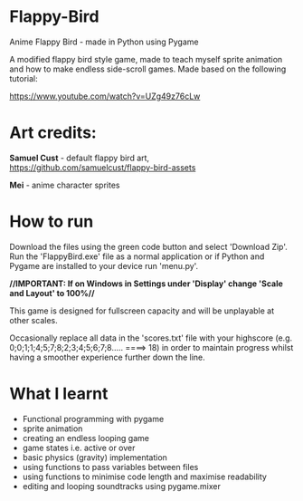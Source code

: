 # Flappy-Bird
Anime Flappy Bird  - made in Python using Pygame

A modified flappy bird style game, made to teach myself sprite animation and how to make endless side-scroll games. 
Made based on the following tutorial:

https://www.youtube.com/watch?v=UZg49z76cLw

Art credits:
============
**Samuel Cust** - default flappy bird art, https://github.com/samuelcust/flappy-bird-assets

**Mei** - anime character sprites

# How to run

Download the files using the green code button and select 'Download Zip'. Run the 'FlappyBird.exe' file as a normal application or if Python and Pygame are installed to your device run 'menu.py'.

**//IMPORTANT: If on Windows in Settings under 'Display' change 'Scale and Layout' to 100%//**

This game is designed for fullscreen capacity and will be unplayable at other scales.

Occasionally replace all data in the 'scores.txt' file with your highscore (e.g. 0;0;1;1;4;5;7;8;2;3;4;5;6;7;8..... ====> 18) in order to maintain progress whilst having a smoother experience further down the line.

# What I learnt

- Functional programming with pygame
- sprite animation
- creating an endless looping game
- game states i.e. active or over
- basic physics (gravity) implementation
- using functions to pass variables between files
- using functions to minimise code length and maximise readability
- editing and looping soundtracks using pygame.mixer
